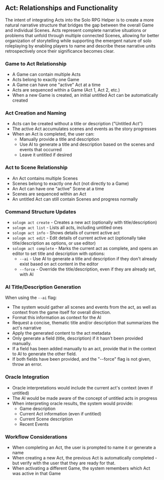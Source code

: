 ## Act: Relationships and Functionality

The intent of integrating Acts into the Solo RPG Helper is to create a more natural narrative structure that bridges the gap between the overall Game and individual Scenes. Acts represent complete narrative situations or problems that unfold through multiple connected Scenes, allowing for better organization of storytelling while supporting the emergent nature of solo roleplaying by enabling players to name and describe these narrative units retrospectively once their significance becomes clear.

### Game to Act Relationship
- A Game can contain multiple Acts
- Acts belong to exactly one Game
- A Game can have one "active" Act at a time
- Acts are sequenced within a Game (Act 1, Act 2, etc.)
- When a new Game is created, an initial untitled Act can be automatically created

### Act Creation and Naming
- Acts can be created without a title or description ("Untitled Act")
- The active Act accumulates scenes and events as the story progresses
- When an Act is completed, the user can:
  - Manually provide a title and description
  - Use AI to generate a title and description based on the scenes and events that occurred
  - Leave it untitled if desired

### Act to Scene Relationship
- An Act contains multiple Scenes
- Scenes belong to exactly one Act (not directly to a Game)
- An Act can have one "active" Scene at a time
- Scenes are sequenced within an Act
- An untitled Act can still contain Scenes and progress normally

### Command Structure Updates
- `sologm act create` - Creates a new act (optionally with title/description)
- `sologm act list` - Lists all acts, including untitled ones
- `sologm act info` - Shows details of current active act
- `sologm act edit` - Edit details of current active act (optionally take title/description as options, or use editor)
- `sologm act complete` - Marks the current act as complete, and opens an editor to set title and description with options:
  - `--ai` - Use AI to generate a title and description if they don't already exist based on act content in the editor
  - `--force` - Override the title/description, even if they are already set, with AI

### AI Title/Description Generation
When using the `--ai` flag:
- The system would gather all scenes and events from the act, as well as context from the game itself for overall direction.
- Format this information as context for the AI
- Request a concise, thematic title and/or description that summarizes the act's narrative
- Apply the generated content to the act metadata
- Only generate a field (title, description) if it hasn't been provided manually.
- If a field has been added manually to an act, provide that in the context to AI to generate the other field.
- If both fields have been provided, and the "--force" flag is not given, throw an error.

### Oracle Integration
- Oracle interpretations would include the current act's context (even if untitled)
- The AI would be made aware of the concept of untitled acts in progress
- When interpreting oracle results, the system would provide:
  - Game description
  - Current Act information (even if untitled)
  - Current Scene description
  - Recent Events

### Workflow Considerations
- When completing an Act, the user is prompted to name it or generate a name
- When creating a new Act, the previous Act is automatically completed - but verify with the user that they are ready for that.
- When activating a different Game, the system remembers which Act was active in that Game
